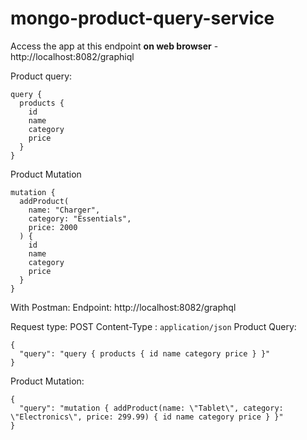 # mongo-product-query-service

Access the app at this endpoint **on web browser** - http://localhost:8082/graphiql 

Product query:
```
query {
  products {
    id
    name
    category
    price
  }
}
```

Product Mutation
```
mutation {
  addProduct(
    name: "Charger",
    category: "Essentials",
    price: 2000
  ) {
    id
    name
    category
    price
  }
}
```

With Postman:
Endpoint: http://localhost:8082/graphql

Request type: POST
Content-Type : `application/json` 
Product Query:
```
{
  "query": "query { products { id name category price } }"
}
```
Product Mutation:
```
{
  "query": "mutation { addProduct(name: \"Tablet\", category: \"Electronics\", price: 299.99) { id name category price } }"
}
```

